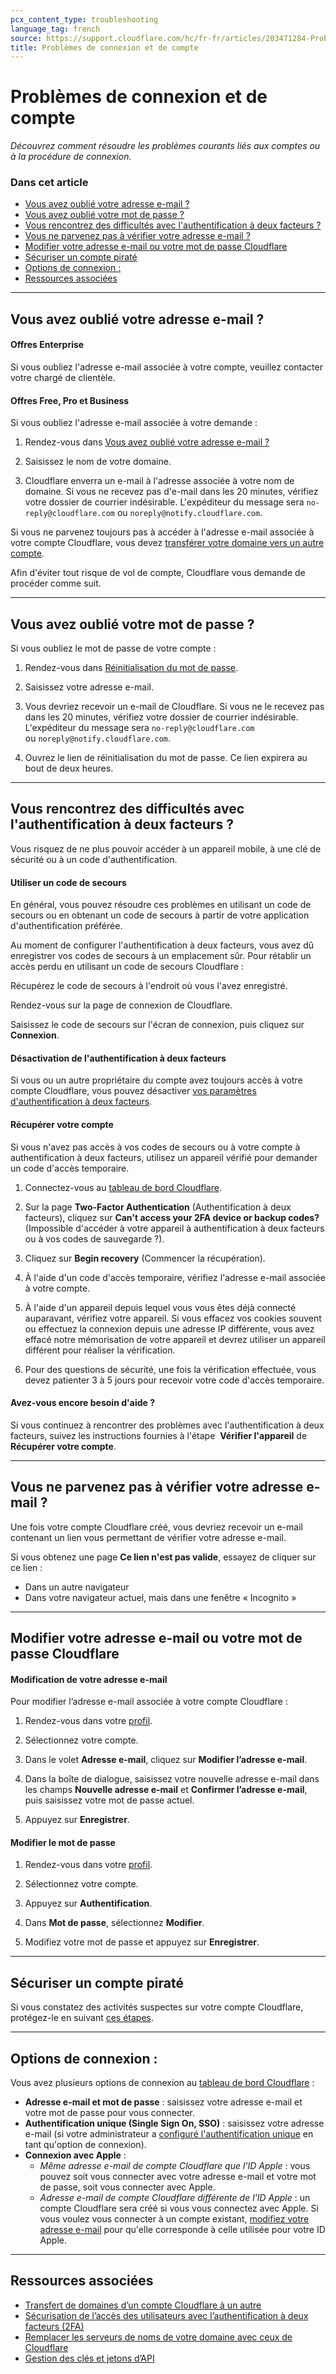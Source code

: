 ```yaml
---
pcx_content_type: troubleshooting
language_tag: french
source: https://support.cloudflare.com/hc/fr-fr/articles/203471284-Probl%C3%A8mes-de-connexion-et-de-compte
title: Problèmes de connexion et de compte
---
```


# Problèmes de connexion et de compte

_Découvrez comment résoudre les problèmes courants liés aux comptes ou à la procédure de connexion._

### Dans cet article

-   [Vous avez oublié votre adresse e-mail ?](https://support.cloudflare.com/hc/fr-fr/articles/203471284-Probl%C3%A8mes-de-connexion-et-de-compte#12345681)
-   [Vous avez oublié votre mot de passe ?](https://support.cloudflare.com/hc/fr-fr/articles/203471284-Probl%C3%A8mes-de-connexion-et-de-compte#h_7DsK7U7GTWjirWEdSkpkAz)
-   [Vous rencontrez des difficultés avec l'authentification à deux facteurs ?](https://support.cloudflare.com/hc/fr-fr/articles/203471284-Probl%C3%A8mes-de-connexion-et-de-compte#12345683)
-   [Vous ne parvenez pas à vérifier votre adresse e-mail ?](https://support.cloudflare.com/hc/fr-fr/articles/203471284-Probl%C3%A8mes-de-connexion-et-de-compte#h_1l0KGygoBX9QYjNrhAcHjg)
-   [Modifier votre adresse e-mail ou votre mot de passe Cloudflare](https://support.cloudflare.com/hc/fr-fr/articles/203471284-Probl%C3%A8mes-de-connexion-et-de-compte#12345679)
-   [Sécuriser un compte piraté](https://support.cloudflare.com/hc/fr-fr/articles/203471284-Probl%C3%A8mes-de-connexion-et-de-compte#16t62KGvSiWyCRlPXnxKg0)
-   [Options de connexion :](https://support.cloudflare.com/hc/fr-fr/articles/203471284-Probl%C3%A8mes-de-connexion-et-de-compte#h_6GmLi4bRtURHWYEKawRX0q)
-   [Ressources associées](https://support.cloudflare.com/hc/fr-fr/articles/203471284-Probl%C3%A8mes-de-connexion-et-de-compte#12345682)

___

## Vous avez oublié votre adresse e-mail ?

#### **Offres Enterprise**

Si vous oubliez l'adresse e-mail associée à votre compte, veuillez contacter votre chargé de clientèle.

#### **Offres Free, Pro et Business**

Si vous oubliez l'adresse e-mail associée à votre demande :

1. Rendez-vous dans [](http://dash.cloudflare.com/forgot-email)[Vous avez oublié votre adresse e-mail ?](https://dash.cloudflare.com/forgot-email)

2. Saisissez le nom de votre domaine.

3. Cloudflare enverra un e-mail à l'adresse associée à votre nom de domaine. Si vous ne recevez pas d'e-mail dans les 20 minutes, vérifiez votre dossier de courrier indésirable. L'expéditeur du message sera `no-reply@cloudflare.com` ou `noreply@notify.cloudflare.com`.

Si vous ne parvenez toujours pas à accéder à l'adresse e-mail associée à votre compte Cloudflare, vous devez [transférer votre domaine vers un autre compte](https://support.cloudflare.com/hc/articles/204615358).

Afin d'éviter tout risque de vol de compte, Cloudflare vous demande de procéder comme suit.

___

## Vous avez oublié votre mot de passe ?

Si vous oubliez le mot de passe de votre compte :

1. Rendez-vous dans [](http://dash.cloudflare.com/forgot-email)[Réinitialisation du mot de passe](https://dash.cloudflare.com/password-reset).

2. Saisissez votre adresse e-mail.

3. Vous devriez recevoir un e-mail de Cloudflare. Si vous ne le recevez pas dans les 20 minutes, vérifiez votre dossier de courrier indésirable. L'expéditeur du message sera `no-reply@cloudflare.com` ou `noreply@notify.cloudflare.com`.

4. Ouvrez le lien de réinitialisation du mot de passe. Ce lien expirera au bout de deux heures.

___

## Vous rencontrez des difficultés avec l'authentification à deux facteurs ?

Vous risquez de ne plus pouvoir accéder à un appareil mobile, à une clé de sécurité ou à un code d'authentification.

#### **Utiliser un code de secours**

En général, vous pouvez résoudre ces problèmes en utilisant un code de secours ou en obtenant un code de secours à partir de votre application d'authentification préférée.

Au moment de configurer l'authentification à deux facteurs, vous avez dû enregistrer vos codes de secours à un emplacement sûr. Pour rétablir un accès perdu en utilisant un code de secours Cloudflare :

Récupérez le code de secours à l'endroit où vous l'avez enregistré.

Rendez-vous sur la page de connexion de Cloudflare.

Saisissez le code de secours sur l'écran de connexion, puis cliquez sur **Connexion**.

#### **Désactivation de l'authentification à deux facteurs**

Si vous ou un autre propriétaire du compte avez toujours accès à votre compte Cloudflare, vous pouvez désactiver [vos paramètres d'authentification à deux facteurs](https://dash.cloudflare.com/?to=/:account/members).

#### **Récupérer votre compte**

Si vous n'avez pas accès à vos codes de secours ou à votre compte à authentification à deux facteurs, utilisez un appareil vérifié pour demander un code d'accès temporaire.

1. Connectez-vous au [tableau de bord Cloudflare](https://dash.cloudflare.com/login).

2. Sur la page **Two-Factor Authentication** (Authentification à deux facteurs), cliquez sur **Can't access your 2FA device or backup codes?** (Impossible d'accéder à votre appareil à authentification à deux facteurs ou à vos codes de sauvegarde ?).

3. Cliquez sur **Begin recovery** (Commencer la récupération).

4. À l'aide d'un code d'accès temporaire, vérifiez l'adresse e-mail associée à votre compte.

5. À l'aide d'un appareil depuis lequel vous vous êtes déjà connecté auparavant, vérifiez votre appareil. Si vous effacez vos cookies souvent ou effectuez la connexion depuis une adresse IP différente, vous avez effacé notre mémorisation de votre appareil et devrez utiliser un appareil différent pour réaliser la vérification.

6. Pour des questions de sécurité, une fois la vérification effectuée, vous devez patienter 3 à 5 jours pour recevoir votre code d'accès temporaire.

#### **Avez-vous encore besoin d'aide ?**

Si vous continuez à rencontrer des problèmes avec l'authentification à deux facteurs, suivez les instructions fournies à l'étape  **Vérifier l'appareil** de **Récupérer votre compte**.

___

## Vous ne parvenez pas à vérifier votre adresse e-mail ?

Une fois votre compte Cloudflare créé, vous devriez recevoir un e-mail contenant un lien vous permettant de vérifier votre adresse e-mail.

Si vous obtenez une page **Ce lien n'est pas valide**, essayez de cliquer sur ce lien :

-   Dans un autre navigateur
-   Dans votre navigateur actuel, mais dans une fenêtre « Incognito »

___

## Modifier votre adresse e-mail ou votre mot de passe Cloudflare

#### **Modification de votre adresse e-mail**

Pour modifier l’adresse e-mail associée à votre compte Cloudflare :

1. Rendez-vous dans votre [profil](https://dash.cloudflare.com/?to=/:account/profile).

2. Sélectionnez votre compte.

4. Dans le volet **Adresse e-mail**, cliquez sur **Modifier l’adresse e-mail**.

5. Dans la boîte de dialogue, saisissez votre nouvelle adresse e-mail dans les champs **Nouvelle adresse e-mail** et **Confirmer l’adresse e-mail**, puis saisissez votre mot de passe actuel.

5. Appuyez sur **Enregistrer**.

#### **Modifier le mot de passe**

1. Rendez-vous dans votre [profil](https://dash.cloudflare.com/?to=/:account/profile).

2. Sélectionnez votre compte.

3. Appuyez sur **Authentification**.

4. Dans **Mot de passe**, sélectionnez **Modifier**.

5. Modifiez votre mot de passe et appuyez sur **Enregistrer**.

___

## Sécuriser un compte piraté

Si vous constatez des activités suspectes sur votre compte Cloudflare, protégez-le en suivant [ces étapes](/fundamentals/get-started/basic-tasks/account-security/securing-a-compromised-account/).

___

## Options de connexion :

Vous avez plusieurs options de connexion au [tableau de bord Cloudflare](https://dash.cloudflare.com/login) :

-   **Adresse e-mail et mot de passe** : saisissez votre adresse e-mail et votre mot de passe pour vous connecter.
-   **Authentification unique (Single Sign On, SSO)** : saisissez votre adresse e-mail (si votre administrateur a [configuré l'authentification unique](/cloudflare-one/applications/configure-apps/dash-sso-apps/) en tant qu'option de connexion).
-   **Connexion avec Apple** :
    -   _Même adresse e-mail de compte Cloudflare que l'ID Apple_ : vous pouvez soit vous connecter avec votre adresse e-mail et votre mot de passe, soit vous connecter avec Apple.
    -   _Adresse e-mail de compte Cloudflare différente de l'ID Apple_ : un compte Cloudflare sera créé si vous vous connectez avec Apple. Si vous voulez vous connecter à un compte existant, [modifiez votre adresse e-mail](https://support.cloudflare.com/hc/fr-fr/articles/203471284-Probl%C3%A8mes-de-connexion-et-de-compte#12345679) pour qu'elle corresponde à celle utilisée pour votre ID Apple.

___

## Ressources associées

-   [Transfert de domaines d’un compte Cloudflare à un autre](https://support.cloudflare.com/hc/articles/204615358)
-   [Sécurisation de l’accès des utilisateurs avec l’authentification à deux facteurs (2FA)](https://support.cloudflare.com/hc/articles/200167906)
-   [Remplacer les serveurs de noms de votre domaine avec ceux de Cloudflare](https://support.cloudflare.com/hc/articles/205195708)
-   [Gestion des clés et jetons d’API](https://support.cloudflare.com/hc/articles/200167836)
